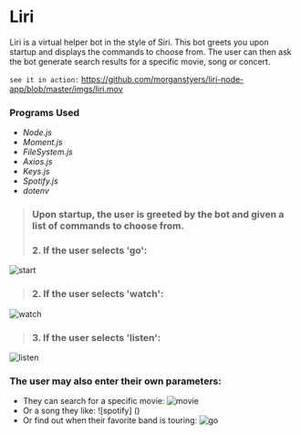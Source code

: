# Liri 

 Liri is a virtual helper bot in the style of Siri. This bot greets you upon startup and displays the commands to choose from. The user can then ask the bot generate search results for a specific movie, song or concert.
 
 ```see it in action:```
  https://github.com/morganstyers/liri-node-app/blob/master/imgs/liri.mov 
 
 
### Programs Used
* *Node.js*
* *Moment.js*   
* *FileSystem.js*
* *Axios.js*   
* *Keys.js*     
* *Spotify.js*  
* *dotenv*  

> ###  Upon startup, the user is greeted by the bot and given a list of commands to choose from.
 > ### 2. If the user selects 'go':
 
 ![start](https://github.com/morganstyers/liri-node-app/blob/master/imgs/concert.png?raw=true)
 > ### 2. If the user selects 'watch':
 ![watch](https://github.com/morganstyers/liri-node-app/blob/master/imgs/watch.png?raw=true)
 > ### 3. If the user selects 'listen':
 ![listen](https://github.com/morganstyers/liri-node-app/blob/master/imgs/listen.png?raw=true)
 
 ### The user may also enter their own parameters:
 * They can search for a specific movie: 
 ![movie](https://github.com/morganstyers/liri-node-app/blob/master/imgs/watch%20specific.png?raw=true)
 * Or a song they like:
 ![spotify] ()
 * Or find out when their favorite band is touring:
 ![go](https://github.com/morganstyers/liri-node-app/blob/master/imgs/concert%20specific.png?raw=true)
